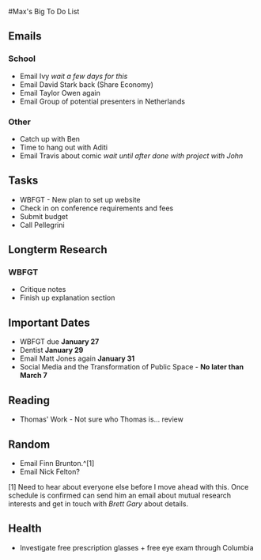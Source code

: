 #Max's Big To Do List

## Emails

### School

* Email Ivy *wait a few days for this*
* Email David Stark back (Share Economy)
* Email Taylor Owen again
* Email Group of potential presenters in Netherlands

### Other

* Catch up with Ben
* Time to hang out with Aditi
* Email Travis about comic *wait until after done with project with John*

## Tasks

* WBFGT - New plan to set up website
* Check in on conference requirements and fees
* Submit budget
* Call Pellegrini

## Longterm Research

### WBFGT

* Critique notes
* Finish up explanation section

## Important Dates

* WBFGT due **January 27**
* Dentist **January 29**
* Email Matt Jones again **January 31**
* Social Media and the Transformation of Public Space - **No later than March 7**

## Reading

* Thomas' Work - Not sure who Thomas is... review

## Random

* Email Finn Brunton.^[1]
* Email Nick Felton?

[1] Need to hear about everyone else before I move ahead with this. Once schedule is confirmed can send him an email about mutual research interests and get in touch with *Brett Gary* about details.

## Health

* Investigate free prescription glasses + free eye exam through Columbia

